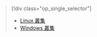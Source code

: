 > [!div class="op_single_selector"]
> * [Linux 叢集](../articles/hdinsight/hadoop/apache-hadoop-run-samples-linux.md)
> * [Windows 叢集](../articles/hdinsight/hdinsight-run-samples.md)
> 
> 

